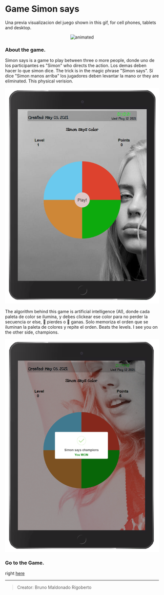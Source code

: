# Game Simon says
 Una previa visualizacion del juego shown in this gif, for cell phones, tablets and desktop.

<p align="center">
  <img src="./assets/gif/SimonSays.gif" alt="animated">
</p>

### About the game.
Simon says is a game to play between three o more people, donde uno de los participantes es "Simon" who directs the action. Los demas deben hacer lo que simon dice. The trick is in the magic phrase "Simon says". Sí dice "Simon manos arriba" los jugadores deben levantar la mano or they are eliminated. This physical verision.

<p align = "center">
<img src="./assets/img/play.png" alt="Start the Game">
</p>

The algorithm behind this game is artificial intelligence (AI), donde cada paleta de color se ilumina, y debes clickear ese color para no perder la secuencia or else, 👾 pierdes o 🤖 ganas. Solo memoriza el orden que se iluminan la paleta de colores y repite el orden. Beats the levels. I see you on the other side, champions.

<p align = "center">
<img src="./assets/img/won.png" alt="Start the Game">
</p>

### Go to the Game.
right [here](https://brunomaldonado.github.io/Simon-says/ "here")

------------


> Creator: Bruno Maldonado Rigoberto
